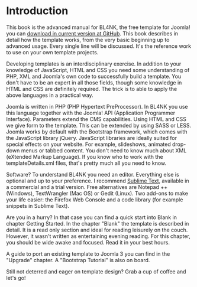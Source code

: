 # Introduction

This book is the advanced manual for BL4NK, the free template for Joomla! you can [download in current version at GitHub](https://github.com/Bloggerschmidt/Blank/). This book describes in detail how the template works, from the very basic beginning up to advanced usage. Every single line will be discussed. It's the reference work to use on your own template projects.

Developing templates is an interdisciplinary exercise. In addition to your knowledge of JavaScript, HTML and CSS you need some understanding of PHP, XML and Joomla's own code to successfully build a template. You don't have to be an expert in all those fields, though some knowledge in HTML and CSS are definitely required. The trick is to able to apply the above languages in a practical way.

Joomla is written in PHP \(PHP Hypertext PreProcessor\). In BL4NK you use this language together with the Joomla! API \(Application Programmer Interface\). Parameters extend the CMS capabilities. Using HTML and CSS we give form to the template. This can be extended by using SASS or LESS. Joomla works by default with the Bootstrap framework, which comes with the JavaScript library jQuery. JavaScript libraries are ideally suited for special effects on your website. For example, slideshows, animated drop-down menus or tabbed content. You don't need to know much about XML \(eXtended Markup Language\). If you know who to work with the templateDetails.xml files, that's pretty much all you need to know.

Software? To understand BL4NK you need an editor. Everything else is optional and up to your preference. I recommend [Sublime Text](http://www.sublimetext.com/), available in a commercial and a trial version. Free alternatives are Notepad ++ \(Windows\), TextWrangler \(Mac OS\) or Gedit \(Linux\). Two add-ons to make your life easier: the Firefox Web Console and a code library \(for example snippets in Sublime Text\).

Are you in a hurry? In that case you can find a quick start into Blank in chapter Getting Started. In the chapter "Blank" the template is described in detail. It is a read only section and ideal for reading leisurely on the couch. However, it wasn't written as entertaining evening reading. For this chapter, you should be wide awake and focused. Read it in your best hours.

A guide to port an existing template to Joomla 3 you can find in the "Upgrade" chapter. A "Bootstrap Tutorial" is also on board.

Still not deterred and eager on template design? Grab a cup of coffee and let's go!

